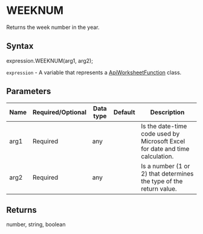 # WEEKNUM

Returns the week number in the year.

## Syntax

expression.WEEKNUM(arg1, arg2);

`expression` - A variable that represents a [ApiWorksheetFunction](../ApiWorksheetFunction.md) class.

## Parameters

| **Name** | **Required/Optional** | **Data type** | **Default** | **Description** |
| ------------- | ------------- | ------------- | ------------- | ------------- |
| arg1 | Required | any |  | Is the date-time code used by Microsoft Excel for date and time calculation. |
| arg2 | Required | any |  | Is a number (1 or 2) that determines the type of the return value. |

## Returns

number, string, boolean